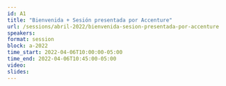 ```yaml
---
id: A1
title: "Bienvenida + Sesión presentada por Accenture"
url: /sessions/abril-2022/bienvenida-sesion-presentada-por-accenture
speakers:
format: session
block: a-2022
time_start: 2022-04-06T10:00:00-05:00
time_end: 2022-04-06T10:45:00-05:00
video:
slides:
---
```

